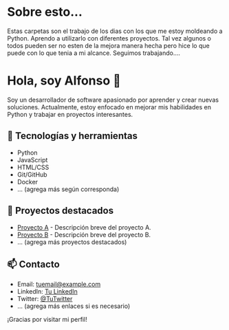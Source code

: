 <h1>Sobre esto...</h1>

Estas carpetas son el trabajo de los dias con los que me estoy moldeando a Python.
Aprendo a utilizarlo con diferentes proyectos.
Tal vez algunos o todos pueden ser no esten de la mejora manera hecha pero hice lo que puede con lo que tenia a mi alcance.
Seguimos trabajando....


# Hola, soy Alfonso 👋

Soy un desarrollador de software apasionado por aprender y crear nuevas soluciones. Actualmente, estoy enfocado en mejorar mis habilidades en Python y trabajar en proyectos interesantes.

## 🔧 Tecnologías y herramientas

- Python
- JavaScript
- HTML/CSS
- Git/GitHub
- Docker
- ... (agrega más según corresponda)

## 🚀 Proyectos destacados

- [Proyecto A](https://github.com/AlfonsoRR012/Proyecto-A) - Descripción breve del proyecto A.
- [Proyecto B](https://github.com/AlfonsoRR012/Proyecto-B) - Descripción breve del proyecto B.
- ... (agrega más proyectos destacados)

## 📫 Contacto

- Email: tuemail@example.com
- LinkedIn: [Tu LinkedIn](https://www.linkedin.com/in/tu-perfil/)
- Twitter: [@TuTwitter](https://twitter.com/tuusuario)
- ... (agrega más enlaces si es necesario)

¡Gracias por visitar mi perfil!
